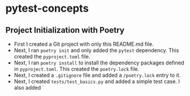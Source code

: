 # pytest-concepts

## Project Initialization with Poetry
- First I created a Git project with only this README.md file.
- Next, I ran `poetry init` and only added the `pytest` dependency. This created the `pyproject.toml` file.
- Next, I ran `poetry install` to install the dependency packages defined in `pyproject.toml`. This created the `poetry.lock` file.
- Next, I created a `.gitignore` file and added a `/poetry.lock` entry to it.
- Next, I created `tests/test_basics.py` and added a simple test case. I also added `

